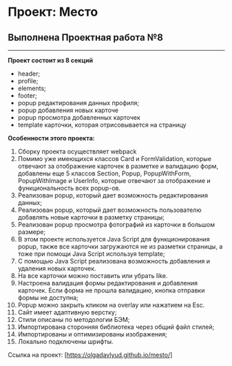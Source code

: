 # Проект: Место

## Выполнена Проектная работа №8
____

**Проект состоит из 8 секций**
* header;
* profile;
* elements;
* footer;
* popup редактирования данных профиля;
* popup добавления новых карточе
* popup просмотра добавленных карточек
* template карточки, которая отрисовывается на страницу

**Особенности этого проекта:**
1. Сборку проекта осуществляет webpack
2. Помимо уже имеющихся классов Card и FormValidation, которые отвечают за отображение карточек в разметке и валидацию форм, добавлены еще 5 классов Section, Popup, PopupWithForm, PopupWithImage и UserInfo, которые отвечают за отображение и функциональность всех popup-ов.
3. Реализован popup, который дает возможность редактирования данных;
4. Реализован popup, который дает возможность пользователю добавлять новые карточки в разметку страницы;
5. Реализован popup просмотра фотографий из карточки в большом размере;
6. В этом проекте используется Java Script для функционирования popup, также все карточки загружаются не из разметки страницы, а тоже при помощи Java Script используя template;
7. С помощью Java Script реализована возможность добавления и удаления новых карточек.
8. На все карточки можно поставить или убрать like.
9. Настроена валидация формы редактирования и добавления карточек. Если форма не прошла валидацию, кнопка отправки формы не доступна;
10. Popup можно закрыть кликом на overlay или нажатием на Esc.
11. Сайт имеет адаптивную верстку;
12. Стили описаны по методологии БЭМ;
13. Импортирована сторонняя библиотека через общий файл стилей;
14. Импортированы и оптимизированы изображения;
15. Локально подключены шрифты.


Ссылка на проект: [https://olgadavlyud.github.io/mesto/]
